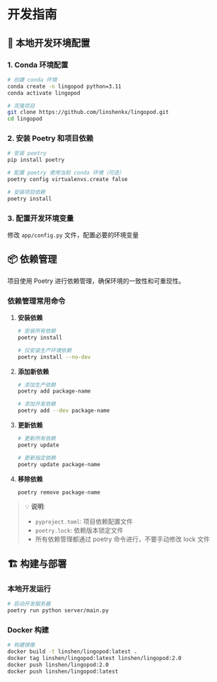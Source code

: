 # 开发指南

## 🔧 本地开发环境配置

### 1. Conda 环境配置

```bash
# 创建 conda 环境
conda create -n lingopod python=3.11
conda activate lingopod

# 克隆项目
git clone https://github.com/linshenkx/lingopod.git
cd lingopod
```

### 2. 安装 Poetry 和项目依赖

```bash
# 安装 poetry
pip install poetry

# 配置 poetry 使用当前 conda 环境（可选）
poetry config virtualenvs.create false

# 安装项目依赖
poetry install
```

### 3. 配置开发环境变量
修改 `app/config.py` 文件，配置必要的环境变量

## 📦 依赖管理

项目使用 Poetry 进行依赖管理，确保环境的一致性和可重现性。

### 依赖管理常用命令

1. **安装依赖**
   ```bash
   # 安装所有依赖
   poetry install
   
   # 仅安装生产环境依赖
   poetry install --no-dev
   ```

2. **添加新依赖**
   ```bash
   # 添加生产依赖
   poetry add package-name
   
   # 添加开发依赖
   poetry add --dev package-name
   ```

3. **更新依赖**
   ```bash
   # 更新所有依赖
   poetry update
   
   # 更新指定依赖
   poetry update package-name
   ```

4. **移除依赖**
   ```bash
   poetry remove package-name
   ```

> 💡 **说明**:
> - `pyproject.toml`: 项目依赖配置文件
> - `poetry.lock`: 依赖版本锁定文件
> - 所有依赖管理都通过 poetry 命令进行，不要手动修改 lock 文件

## 🏗️ 构建与部署

### 本地开发运行
```bash
# 启动开发服务器
poetry run python server/main.py
```

### Docker 构建
```bash
# 构建镜像
docker build -t linshen/lingopod:latest .
docker tag linshen/lingopod:latest linshen/lingopod:2.0
docker push linshen/lingopod:2.0
docker push linshen/lingopod:latest

```

